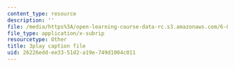 ```yaml
---
content_type: resource
description: ''
file: /media/https%3A/open-learning-course-data-rc.s3.amazonaws.com/6-041-probabilistic-systems-analysis-and-applied-probability-fall-2010/26226eddee3351d2a19e749d1004c011_gMTiAeE0NCw.vtt
file_type: application/x-subrip
resourcetype: Other
title: 3play caption file
uid: 26226edd-ee33-51d2-a19e-749d1004c011
---
```

